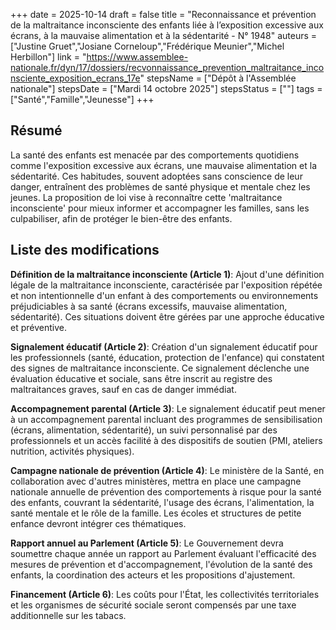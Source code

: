 +++
date = 2025-10-14
draft = false
title = "Reconnaissance et prévention de la maltraitance inconsciente des enfants liée à l’exposition excessive aux écrans, à la mauvaise alimentation et à la sédentarité - N° 1948"
auteurs = ["Justine Gruet","Josiane Corneloup","Frédérique Meunier","Michel Herbillon"]
link = "https://www.assemblee-nationale.fr/dyn/17/dossiers/recvonnaissance_prevention_maltraitance_inconsciente_exposition_ecrans_17e"
stepsName = ["Dépôt à l'Assemblée nationale"]
stepsDate = ["Mardi 14 octobre 2025"]
stepsStatus = [""]
tags = ["Santé","Famille","Jeunesse"]
+++

## Résumé

La santé des enfants est menacée par des comportements quotidiens comme l'exposition excessive aux écrans, une mauvaise alimentation et la sédentarité. Ces habitudes, souvent adoptées sans conscience de leur danger, entraînent des problèmes de santé physique et mentale chez les jeunes. La proposition de loi vise à reconnaître cette 'maltraitance inconsciente' pour mieux informer et accompagner les familles, sans les culpabiliser, afin de protéger le bien-être des enfants.

## Liste des modifications

**Définition de la maltraitance inconsciente (Article 1)**: Ajout d'une définition légale de la maltraitance inconsciente, caractérisée par l'exposition répétée et non intentionnelle d'un enfant à des comportements ou environnements préjudiciables à sa santé (écrans excessifs, mauvaise alimentation, sédentarité). Ces situations doivent être gérées par une approche éducative et préventive.

**Signalement éducatif (Article 2)**: Création d'un signalement éducatif pour les professionnels (santé, éducation, protection de l'enfance) qui constatent des signes de maltraitance inconsciente. Ce signalement déclenche une évaluation éducative et sociale, sans être inscrit au registre des maltraitances graves, sauf en cas de danger immédiat.

**Accompagnement parental (Article 3)**: Le signalement éducatif peut mener à un accompagnement parental incluant des programmes de sensibilisation (écrans, alimentation, sédentarité), un suivi personnalisé par des professionnels et un accès facilité à des dispositifs de soutien (PMI, ateliers nutrition, activités physiques).

**Campagne nationale de prévention (Article 4)**: Le ministère de la Santé, en collaboration avec d'autres ministères, mettra en place une campagne nationale annuelle de prévention des comportements à risque pour la santé des enfants, couvrant la sédentarité, l'usage des écrans, l'alimentation, la santé mentale et le rôle de la famille. Les écoles et structures de petite enfance devront intégrer ces thématiques.

**Rapport annuel au Parlement (Article 5)**: Le Gouvernement devra soumettre chaque année un rapport au Parlement évaluant l'efficacité des mesures de prévention et d'accompagnement, l'évolution de la santé des enfants, la coordination des acteurs et les propositions d'ajustement.

**Financement (Article 6)**: Les coûts pour l'État, les collectivités territoriales et les organismes de sécurité sociale seront compensés par une taxe additionnelle sur les tabacs.
